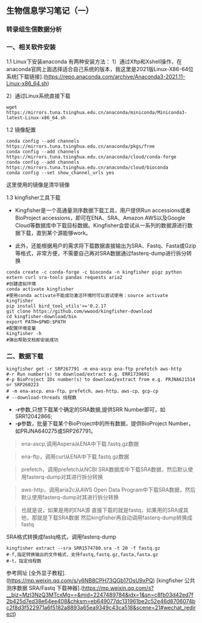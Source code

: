 ## 生物信息学习笔记（一）

### 转录组生信数据分析
### 一、相关软件安装
1.1 Linux下安装anaconda
有两种安装方法：
1）通过Xftp和Xshell操作，在anaconda官网上面选择适合自己系统的版本，我这里是2021版Linux-X86-64位系统[下载链接].(https://repo.anaconda.com/archive/Anaconda3-2021.11-Linux-x86_64.sh)

2）通过Linux系统直接下载

```
wget https://mirrors.tuna.tsinghua.edu.cn/anaconda/miniconda/Miniconda3-latest-Linux-x86_64.sh 
```

1.2 镜像配置

```
conda config --add channels https://mirrors.tuna.tsinghua.edu.cn/anaconda/pkgs/free
conda config --add channels https://mirrors.tuna.tsinghua.edu.cn/anaconda/cloud/conda-forge
conda config --add channels https://mirrors.tuna.tsinghua.edu.cn/anaconda/cloud/bioconda
conda config --set show_channel_urls yes
```

这里使用的镜像是清华镜像

1.3 kingfisher工具下载
- Kingfisher是一个高通量测序数据下载工具，用户提供Run accessions或者BioProject accessions，即可在ENA、SRA、Amazon AWS以及Google Cloud等数据库中下载目标数据。Kingfisher会尝试从一系列的数据源进行数据下载，直到某个源能够work。

- 此外，还能根据用户的需求将下载数据直接输出为SRA、Fastq、Fasta或Gzip等格式，非常方便，不需要自己再对SRA数据通过fasterq-dump进行拆分转换

```
conda create -c conda-forge -c bioconda -n kingfisher pigz python extern curl sra-tools pandas requests aria2
#创建虚拟环境
conda activate kingfisher  
#使用conda activate不能成功激活环境时可以尝试使用：source activate kingfisher
pip install bird_tool_utils'>='0.2.17
git clone https://github.com/wwood/kingfisher-download
cd kingfisher-download/bin
export PATH=$PWD:$PATH
#配置环境变量
kingfisher -h  
#弹出帮助文档即安装成功
```

### 二、数据下载

```
kingfisher get -r SRP267791 -m ena-ascp ena-ftp prefetch aws-http
#-r Run number(s) to download/extract e.g. ERR1739691
#-p BioProject IDs number(s) to download/extract from e.g. PRJNA621514 or SRP260223
# -m ena-ascp、ena-ftp、prefetch、aws-http、aws-cp、gcp-cp
# --download-threads 线程数
```

- **-r**参数,只想下载某个确定的SRA数据,提供SRR Number即可，如 SRR12042866;
- **-p**参数，批量下载某个BioProject中的所有数据，提供BioProject Number，如PRJNA640275或SRP267791。

> ena-ascp,调用Aspera从ENA中下载.fastq.gz数据

> ena-ftp，调用curl从ENA中下载.fastq.gz数据

> prefetch，调用prefetch从NCBI SRA数据库中下载SRA数据，然后默认使用fasterq-dump对其进行拆分转换

> aws-http，调用aria2c从AWS Open Data Program中下载SRA数据，然后默认使用fasterq-dump对其进行拆分转换

> 也就是说，如果是用的ENA源 直接下载的就是fastq，如果用的SRA或其他，那就是下载SRA数据  然后kingfisher再自动调用fasterq-dump转换成fastq

SRA格式转换成fastq格式，调用fasterq-dump

```
kingfisher extract --sra SRR1574780.sra -t 20 -f fastq.gz
#-f,指定转换输出的文件格式，支持fastq,fastq.gz,fasta,fasta.gz
#-t，指定线程数
```


参考网址
[全外显子教程].(https://mp.weixin.qq.com/s/y6NB8CPH73QGb17OsU9xPQ)
[kingfisher 公共测序数据 SRA/Fastq 下载神器].(https://mp.weixin.qq.com/s?__biz=MzI3NzQ3MTcxMg==&mid=2247489784&idx=1&sn=c8fb03d42ed7f2b425d7ed38e64ee408&chksm=eb649077dc131961be2c52e46d8706074bc2f8d3f522971a6f5182a8893a65ea9349c43ca518&scene=21#wechat_redirect)

